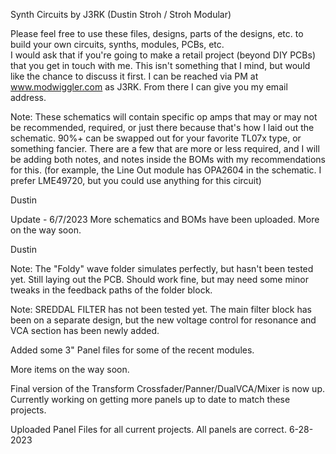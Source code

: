 Synth Circuits by J3RK (Dustin Stroh / Stroh Modular)

Please feel free to use these files, designs, parts of the designs, etc. to build your own circuits, synths, modules, PCBs, etc.  
I would ask that if you're going to make a retail project (beyond DIY PCBs) that you get in touch with me.  This isn't something that I mind, but would like the chance to discuss it first.  I can be reached via PM at www.modwiggler.com as J3RK.  From there I can give you my email address.

Note: These schematics will contain specific op amps that may or may not be recommended, required, or just there because that's how I laid out the schematic.  90%+ can be swapped out for your favorite TL07x type, or something fancier.  There are a few that are more or less required, and I will be adding both notes, and notes inside the BOMs with my recommendations for this.  (for example, the Line Out module has OPA2604 in the schematic.  I prefer LME49720, but you could use anything for this circuit)

Dustin

Update - 6/7/2023
More schematics and BOMs have been uploaded.  More on the way soon.

Dustin

Note: The "Foldy" wave folder simulates perfectly, but hasn't been tested yet.  Still laying out the PCB.  Should work fine, but may need some minor tweaks in the feedback paths of the folder block.

Note: SREDDAL FILTER has not been tested yet.  The main filter block has been on a separate design, but the new voltage control for resonance and VCA section has been newly added.

Added some 3" Panel files for some of the recent modules.

More items on the way soon.

Final version of the Transform Crossfader/Panner/DualVCA/Mixer is now up.  Currently working on getting more panels up to date to match these projects.

Uploaded Panel Files for all current projects.  All panels are correct. 6-28-2023
